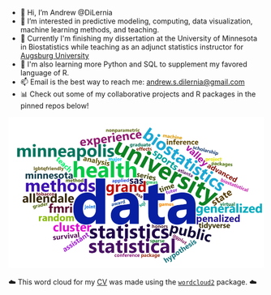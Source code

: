 - 👋 Hi, I’m Andrew @DiLernia
- 👀 I’m interested in predictive modeling, computing, data visualization, machine learning methods, and teaching.
- 📃 Currently I'm finishing my dissertation at the University of Minnesota in Biostatistics while teaching as an adjunct statistics instructor for [Augsburg University](https://www.augsburg.edu/) 
- 🌱 I'm also learning more Python and SQL to supplement my favored language of R.
- 📫 Email is the best way to reach me: andrew.s.dilernia@gmail.com
- 📊 Check out some of my collaborative projects and R packages in the pinned repos below!

<!---
dilernia/dilernia is a ✨ special ✨ repository because its `README.md` (this file) appears on your GitHub profile.
You can click the Preview link to take a look at your changes.
--->

<p align="center">

![](https://raw.githubusercontent.com/dilernia/dilernia/master/cvCloud.png)

☁️ This word cloud for my [CV](https://www.andrewdilernia.com/files/andrew-dilernia-cv.pdf) was made using the [`wordcloud2`](https://www.r-graph-gallery.com/196-the-wordcloud2-library.html) package. ☁️

</p>
